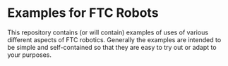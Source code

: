 # Examples for FTC Robots #

This repository contains (or will contain) examples of uses of various different
aspects of FTC robotics. Generally the examples are intended to be simple and
self-contained so that they are easy to try out or adapt to your purposes.
